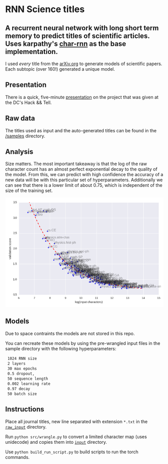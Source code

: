 # RNN Science titles
A recurrent neural network with long short term memory to predict titles of scientific articles. Uses karpathy's [char-rnn](https://github.com/karpathy/char-rnn) as the base implementation. 
--------------------------------
I used _every_ title from the [arXiv.org](http://arxiv.org/) to generate models of scientific papers. Each subtopic (over 160!) generated a unique model. 

## Presentation

There is a quick, five-minute [presentation](http://thoppe.github.io/RNN_science_titles/HnT_RNN_arXiv.html) on the project that was given at the DC's Hack && Tell.

## Raw data

The titles used as input and the auto-generated titles can be found in the [/samples](/samples) directory.

## Analysis

Size matters. The most important takeaway is that the log of the raw character count has an almost perfect exponential decay to the quality of the model. From this, we can predict with high confidence the accuracy of a new data will be with this particular set of hyperparameters. Additionally we can see that there is a lower limit of about 0.75, which is independent of the size of the training set.

![](figures/validation_vs_input.png)

## Models

Due to space contraints the models are not stored in this repo.

You can recreate these models by using the pre-wrangled input files in the sample directory with the following hyperparameters:

     1024 RNN size
     2 layers
     30 max epochs
     0.5 dropout,
     50 sequence length
     0.002 learning rate
     0.97 decay
     50 batch size

## Instructions

Place all journal titles, new line separated with extension `*.txt` in the [`raw_input`](/raw_input) directory.

Run `python src/wrangle.py` to convert a limited character map (uses unidecode) and copies them into [`input`](/input) directory.

Use `python build_run_script.py` to build scripts to run the torch commands.






